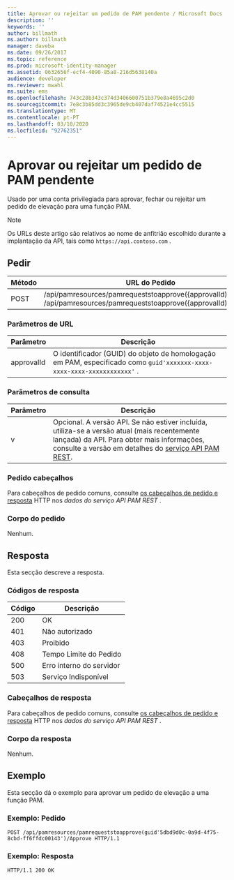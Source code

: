 ```yaml
---
title: Aprovar ou rejeitar um pedido de PAM pendente / Microsoft Docs
description: ''
keywords: ''
author: billmath
ms.author: billmath
manager: daveba
ms.date: 09/26/2017
ms.topic: reference
ms.prod: microsoft-identity-manager
ms.assetid: 0632656f-ecf4-4090-85a8-216d5638140a
audience: developer
ms.reviewer: mwahl
ms.suite: ems
ms.openlocfilehash: 743c28b343c374d3406600751b379e8a4695c2d0
ms.sourcegitcommit: 7e8c3b85dd3c3965de9cb407daf74521e4cc5515
ms.translationtype: MT
ms.contentlocale: pt-PT
ms.lasthandoff: 03/10/2020
ms.locfileid: "92762351"
---
```

# <a name="approve-or-reject-a-pending-pam-request"></a>Aprovar ou rejeitar um pedido de PAM pendente
Usado por uma conta privilegiada para aprovar, fechar ou rejeitar um pedido de elevação para uma função PAM.

>[!NOTE]
>Os URLs deste artigo são relativos ao nome de anfitrião escolhido durante a implantação da API, tais como `https://api.contoso.com` .

## <a name="request"></a>Pedir

Método  |URL do Pedido  
---------|---------
POST     |/api/pamresources/pamrequeststoapprove({approvalId)/Approve <br/>/api/pamresources/pamrequeststoapprove({approvalId)/Reject

### <a name="url-parameters"></a>Parâmetros de URL

Parâmetro | Descrição
----------|-----------
approvalId | O identificador (GUID) do objeto de homologação em PAM, especificado como `guid'xxxxxxx-xxxx-xxxx-xxxx-xxxxxxxxxxxx'` .

### <a name="query-parameters"></a>Parâmetros de consulta

Parâmetro | Descrição
----------|--------------
v | Opcional. A versão API. Se não estiver incluída, utiliza-se a versão atual (mais recentemente lançada) da API. Para obter mais informações, consulte a versão em detalhes do [serviço API PAM REST](privileged-access-management-rest-api-service-details.md#versioning).


### <a name="request-headers"></a>Pedido cabeçalhos
Para cabeçalhos de pedido comuns, consulte [os cabeçalhos de pedido e resposta](privileged-access-management-rest-api-service-details.md#http-request-and-response-headers) HTTP nos *dados do serviço API PAM REST* .

### <a name="request-body"></a>Corpo do pedido
Nenhum.

## <a name="response"></a>Resposta
Esta secção descreve a resposta.

### <a name="response-codes"></a>Códigos de resposta

Código  |Descrição  
---------|---------
200 | OK
401 | Não autorizado
403 | Proibido
408 | Tempo Limite do Pedido   
500 | Erro interno do servidor
503 | Serviço Indisponível

### <a name="response-headers"></a>Cabeçalhos de resposta
Para cabeçalhos de pedido comuns, consulte [os cabeçalhos de pedido e resposta](privileged-access-management-rest-api-service-details.md#http-request-and-response-headers) HTTP nos *dados do serviço API PAM REST* .

### <a name="response-body"></a>Corpo da resposta
Nenhum.

## <a name="example"></a>Exemplo
Esta secção dá o exemplo para aprovar um pedido de elevação a uma função PAM.

### <a name="example-request"></a>Exemplo: Pedido

```
POST /api/pamresources/pamrequeststoapprove(guid'5dbd9d0c-0a9d-4f75-8cbd-ff6ffdc00143')/Approve HTTP/1.1
```

### <a name="example-response"></a>Exemplo: Resposta

```
HTTP/1.1 200 OK
```       
